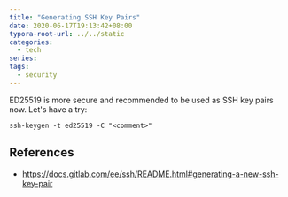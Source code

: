 ```yaml
---
title: "Generating SSH Key Pairs"
date: 2020-06-17T19:13:42+08:00
typora-root-url: ../../static
categories:
  - tech
series:
tags:
  - security
---
```


ED25519 is more secure and recommended to be used as SSH key pairs now. Let's have a try:

```shell
ssh-keygen -t ed25519 -C "<comment>"
```

## References

* https://docs.gitlab.com/ee/ssh/README.html#generating-a-new-ssh-key-pair

